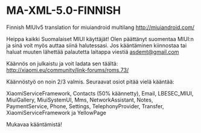 MA-XML-5.0-FINNISH
==================

Finnish MIUIv5 translation for miuiandroid multilang
http://miuiandroid.com/

Heippa kaikki Suomalaiset MIUI käyttäjät!
Olen päättänyt suomentaa MIUI:n ja sinä voit myös auttaa siinä halutessasi.
Jos kääntäminen kiinnostaa tai haluat muuten lähettää palautetta laitappa viestiä asdemt@gmail.com

Käännös on julkaistu ja voit ladata sen täältä:
http://xiaomi.eu/community/link-forums/roms.73/

Käännöstyö on noin 2/3 valmis. Seuraavat osiot pitää vielä kääntää:

 XiaomiServiceFramework,
 Contacts (50% käännetty),
 Email,
 LBESEC_MIUI,
 MiuiGallery,
 MiuiSystemUI,
 Mms,
 NetworkAssistant,
 Notes,
 PaymentService,
 Phone,
 Settings,
 TelephonyProvider,
 Transfer,
 XiaomiServiceFramework ja
 YellowPage
 
 Mukavaa kääntämistä!

